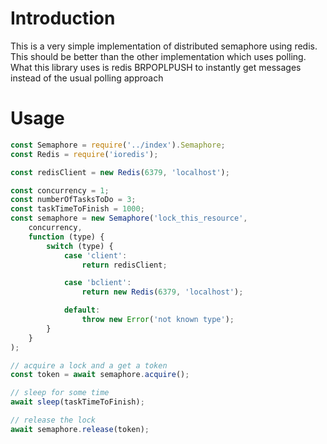 # Introduction

This is a very simple implementation of distributed semaphore using redis.  This should be better than the other implementation which uses polling.  What this library uses is redis BRPOPLPUSH to instantly get messages instead of the usual polling approach

# Usage

```javascript
const Semaphore = require('../index').Semaphore;
const Redis = require('ioredis');

const redisClient = new Redis(6379, 'localhost');

const concurrency = 1;
const numberOfTasksToDo = 3;
const taskTimeToFinish = 1000;
const semaphore = new Semaphore('lock_this_resource', 
    concurrency,  
    function (type) {
        switch (type) {
            case 'client':
                return redisClient;

            case 'bclient':
                return new Redis(6379, 'localhost');

            default:
                throw new Error('not known type');
        }
    }
);

// acquire a lock and a get a token
const token = await semaphore.acquire();

// sleep for some time
await sleep(taskTimeToFinish);

// release the lock
await semaphore.release(token);




```